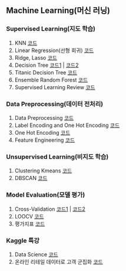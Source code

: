 ## Machine Learning(머신 러닝)

### Supervised Learning(지도 학습)

1. KNN [코드](https://github.com/city1616/LikeLion_AI_SCHOOL_13th/blob/master/05.%20머신러닝/01.%20Supervised%20Learning/01_KNN.ipynb)
2. Linear Regression(선형 회귀) [코드](https://github.com/city1616/LikeLion_AI_SCHOOL_13th/blob/master/05.%20머신러닝/01.%20Supervised%20Learning/02_Linear_Regression_Basic.ipynb)
3. Ridge, Lasso [코드]()
4. Decision Tree [코드1](https://github.com/city1616/LikeLion_AI_SCHOOL_13th/blob/master/05.%20머신러닝/01.%20Supervised%20Learning/04_Decision_Tree_Basic.ipynb) | [코드2](https://github.com/city1616/LikeLion_AI_SCHOOL_13th/blob/master/05.%20머신러닝/01.%20Supervised%20Learning/05_Decision_Tree_Basic.ipynb)
5. Titanic Decision Tree [코드](https://github.com/city1616/LikeLion_AI_SCHOOL_13th/blob/master/05.%20머신러닝/01.%20Supervised%20Learning/06_Titanic_Decision_Tree_실습.ipynb)
6. Ensemble Random Forest [코드](https://github.com/city1616/LikeLion_AI_SCHOOL_13th/blob/master/05.%20머신러닝/01.%20Supervised%20Learning/07_Ensemble_RandomForest.ipynb)
7. Supervised Learning Review [코드](https://github.com/city1616/LikeLion_AI_SCHOOL_13th/blob/master/05.%20머신러닝/01.%20Supervised%20Learning/08_Supervised_Learning_Review.ipynb)

### Data Preprocessing(데이터 전처리)

1. Data Preprocessing [코드](https://github.com/city1616/LikeLion_AI_SCHOOL_13th/blob/master/05.%20머신러닝/02.%20Data%20Preprocessing/01_Data_Preprocessing.ipynb)
2. Label Encoding and One Hot Encoding [코드](https://github.com/city1616/LikeLion_AI_SCHOOL_13th/blob/master/05.%20머신러닝/02.%20Data%20Preprocessing/02_Label_Encoding_One_Hot_Encoding.ipynb)
3. One Hot Encoding [코드](https://github.com/city1616/LikeLion_AI_SCHOOL_13th/blob/master/05.%20머신러닝/02.%20Data%20Preprocessing/03_One_Hot_Encoding.ipynb)
4. Feature Engineering [코드](https://github.com/city1616/LikeLion_AI_SCHOOL_13th/blob/master/05.%20머신러닝/02.%20Data%20Preprocessing/04_Feature_Engineering.ipynb)

### Unsupervised Learning(비지도 학습)

1. Clustering Kmeans [코드](https://github.com/city1616/LikeLion_AI_SCHOOL_13th/blob/master/05.%20머신러닝/03.%20Unsupervised%20Learning/01_Clustering_Kmeans.ipynb)
2. DBSCAN [코드](https://github.com/city1616/LikeLion_AI_SCHOOL_13th/blob/master/05.%20머신러닝/03.%20Unsupervised%20Learning/02_DBSCAN.ipynb)

### Model Evaluation(모델 평가)

1. Cross-Validation [코드1](https://github.com/city1616/LikeLion_AI_SCHOOL_13th/blob/master/05.%20머신러닝/04.%20Model%20Evaluation/01_Cross_validation_1.ipynb) | [코드2](https://github.com/city1616/LikeLion_AI_SCHOOL_13th/blob/master/05.%20머신러닝/04.%20Model%20Evaluation/02_Cross_validation_2.ipynb) 
2. LOOCV [코드](https://github.com/city1616/LikeLion_AI_SCHOOL_13th/blob/master/05.%20머신러닝/04.%20Model%20Evaluation/03_LOOCV.ipynb)
3. 평가지표 [코드](https://github.com/city1616/LikeLion_AI_SCHOOL_13th/blob/master/05.%20머신러닝/04.%20Model%20Evaluation/04_confusion_matrix(평가지표).ipynb)

### Kaggle 특강
1. Data Science [코드]()
2. 온라인 리테일 데이터로 고객 군집화 [코드]()